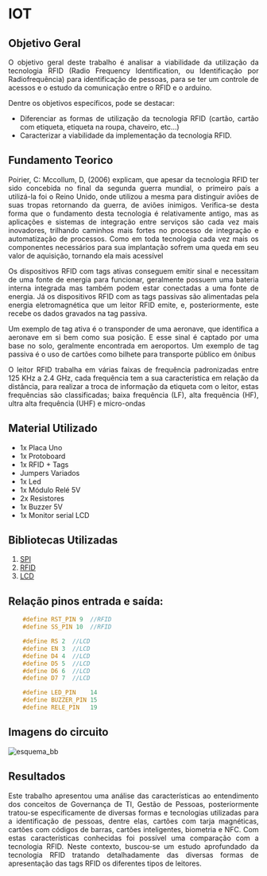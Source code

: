 # IOT

## Objetivo Geral 
<div align="justify">
O objetivo geral deste trabalho é analisar a viabilidade da utilização da tecnologia RFID (Radio Frequency Identification, ou Identificação por Radiofrequência) para identificação de pessoas, para se ter um controle de acessos e o estudo da comunicação entre o RFID e o arduino.

Dentre os objetivos específicos, pode se destacar:
 * Diferenciar as formas de utilização da tecnologia RFID (cartão, cartão com etiqueta, etiqueta na roupa, chaveiro, etc…)
 * Caracterizar a viabilidade da implementação da tecnologia RFID.


 <p></p>

## Fundamento Teorico
  
Poirier, C: Mccollum, D, (2006) explicam, que apesar da tecnologia RFID ter sido concebida no final da segunda guerra mundial, o primeiro país a utilizá-la foi o Reino Unido, onde utilizou a mesma para distinguir aviões de suas tropas retornando da guerra, de aviões inimigos.
Verifica-se desta forma que o fundamento desta tecnologia é relativamente antigo, mas as aplicações e sistemas de integração entre serviços são cada vez mais inovadores, trilhando caminhos mais fortes no processo de integração e automatização de processos. Como em toda tecnologia cada vez mais os componentes necessários para sua implantação sofrem uma queda em seu valor de aquisição, tornando ela mais acessível  

Os dispositivos RFID com tags ativas conseguem emitir sinal e necessitam de uma fonte de energia para funcionar, geralmente possuem uma bateria interna integrada mas também podem estar conectadas a uma fonte de energia. Já os dispositivos RFID com as tags passivas são alimentadas pela energia eletromagnética que um leitor RFID emite, e, posteriormente, este recebe os dados gravados na tag passiva.

Um exemplo de tag ativa é o transponder de uma aeronave, que identifica a aeronave em si bem como sua posição. E esse sinal é captado por uma base no solo, geralmente encontrada em aeroportos. Um exemplo de tag passiva é o uso de cartões como bilhete para transporte público em ônibus

O leitor RFID trabalha em várias faixas de frequência padronizadas entre 125 KHz a 2.4 GHz, cada frequência tem a sua característica em relação da distância, para realizar a troca de informação da etiqueta com o leitor, estas frequências são classificadas; baixa frequência (LF), alta frequência (HF), ultra alta frequência (UHF) e micro-ondas

## Material Utilizado
  
* 1x Placa Uno
* 1x Protoboard
* 1x RFID + Tags
* Jumpers Variados
* 1x Led 
* 1x Módulo Relé 5V
* 2x Resistores
* 1x Buzzer 5V
* 1x Monitor serial LCD

## Bibliotecas Utilizadas

1. <a href="https://github.com/arduino/ArduinoCore-avr/tree/master/libraries/SPI"> SPI </a>
2. <a href="https://github.com/miguelbalboa/rfid"> RFID </a>
3. <a href="https://github.com/arduino-libraries/LiquidCrystal"> LCD </a> 


## Relação pinos entrada e saída:
~~~~C
    #define RST_PIN 9  //RFID
    #define SS_PIN 10  //RFID

    #define RS 2  //LCD
    #define EN 3  //LCD
    #define D4 4  //LCD
    #define D5 5  //LCD
    #define D6 6  //LCD
    #define D7 7  //LCD

    #define LED_PIN    14 
    #define BUZZER_PIN 15
    #define RELE_PIN   19
~~~~ 

## Imagens do circuito

![esquema_bb](https://user-images.githubusercontent.com/62517334/186986118-1fc7e1fb-5c90-4bc1-b61b-5f1c4c9042d2.png)
  
## Resultados 

Este trabalho apresentou uma análise das características ao entendimento dos conceitos de Governança de TI, Gestão de Pessoas, posteriormente tratou-se especificamente de diversas formas e tecnologias utilizadas para a identificação de pessoas, dentre elas, cartões com tarja magnéticas, cartões com códigos de barras, cartões inteligentes, biometria e NFC. Com estas características conhecidas foi possível uma comparação com a tecnologia RFID. Neste contexto, buscou-se um estudo aprofundado da tecnologia RFID tratando detalhadamente das diversas formas de apresentação das tags RFID os diferentes tipos de leitores.


 </div>

